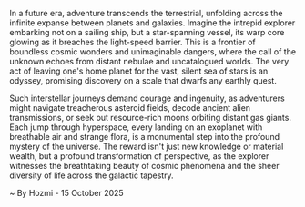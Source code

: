 
In a future era, adventure transcends the terrestrial, unfolding across the infinite expanse between planets and galaxies. Imagine the intrepid explorer embarking not on a sailing ship, but a star-spanning vessel, its warp core glowing as it breaches the light-speed barrier. This is a frontier of boundless cosmic wonders and unimaginable dangers, where the call of the unknown echoes from distant nebulae and uncatalogued worlds. The very act of leaving one's home planet for the vast, silent sea of stars is an odyssey, promising discovery on a scale that dwarfs any earthly quest.

Such interstellar journeys demand courage and ingenuity, as adventurers might navigate treacherous asteroid fields, decode ancient alien transmissions, or seek out resource-rich moons orbiting distant gas giants. Each jump through hyperspace, every landing on an exoplanet with breathable air and strange flora, is a monumental step into the profound mystery of the universe. The reward isn't just new knowledge or material wealth, but a profound transformation of perspective, as the explorer witnesses the breathtaking beauty of cosmic phenomena and the sheer diversity of life across the galactic tapestry.

~ By Hozmi - 15 October 2025
